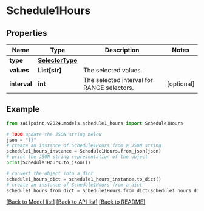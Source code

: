 # Schedule1Hours


## Properties

Name | Type | Description | Notes
------------ | ------------- | ------------- | -------------
**type** | [**SelectorType**](SelectorType.md) |  | 
**values** | **List[str]** | The selected values.  | 
**interval** | **int** | The selected interval for RANGE selectors.  | [optional] 

## Example

```python
from sailpoint.v2024.models.schedule1_hours import Schedule1Hours

# TODO update the JSON string below
json = "{}"
# create an instance of Schedule1Hours from a JSON string
schedule1_hours_instance = Schedule1Hours.from_json(json)
# print the JSON string representation of the object
print(Schedule1Hours.to_json())

# convert the object into a dict
schedule1_hours_dict = schedule1_hours_instance.to_dict()
# create an instance of Schedule1Hours from a dict
schedule1_hours_from_dict = Schedule1Hours.from_dict(schedule1_hours_dict)
```
[[Back to Model list]](../README.md#documentation-for-models) [[Back to API list]](../README.md#documentation-for-api-endpoints) [[Back to README]](../README.md)


